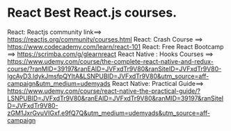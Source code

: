 # React Best React.js courses.

React: Reactjs community link==> https://reactjs.org/community/courses.html
React: Crash Course          ==> https://www.codecademy.com/learn/react-101
React: Free React Bootcamp   ==> https://scrimba.com/g/glearnreact
React Native : Hooks Courses ==> https://www.udemy.com/course/the-complete-react-native-and-redux-course/?ranMID=39197&ranEAID=JVFxdTr9V80&ranSiteID=JVFxdTr9V80-lgcAyD3.ldykJmsfpQYItA&LSNPUBID=JVFxdTr9V80&utm_source=aff-campaign&utm_medium=udemyads
React Native: Practical Guide==> https://www.udemy.com/course/react-native-the-practical-guide/?LSNPUBID=JVFxdTr9V80&ranEAID=JVFxdTr9V80&ranMID=39197&ranSiteID=JVFxdTr9V80-zGM1JxrGvuVIGxf.e9fQ7Q&utm_medium=udemyads&utm_source=aff-campaign
